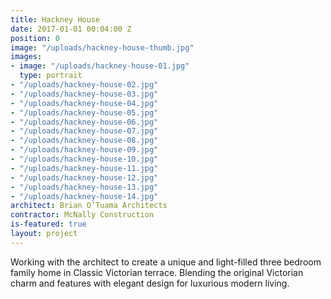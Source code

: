 ```yaml
---
title: Hackney House
date: 2017-01-01 00:04:00 Z
position: 0
image: "/uploads/hackney-house-thumb.jpg"
images:
- image: "/uploads/hackney-house-01.jpg"
  type: portrait
- "/uploads/hackney-house-02.jpg"
- "/uploads/hackney-house-03.jpg"
- "/uploads/hackney-house-04.jpg"
- "/uploads/hackney-house-05.jpg"
- "/uploads/hackney-house-06.jpg"
- "/uploads/hackney-house-07.jpg"
- "/uploads/hackney-house-08.jpg"
- "/uploads/hackney-house-09.jpg"
- "/uploads/hackney-house-10.jpg"
- "/uploads/hackney-house-11.jpg"
- "/uploads/hackney-house-12.jpg"
- "/uploads/hackney-house-13.jpg"
- "/uploads/hackney-house-14.jpg"
architect: Brian O’Tuama Architects
contractor: McNally Construction
is-featured: true
layout: project
---
```


Working with the architect to create a unique and light-filled three bedroom family home in Classic Victorian terrace. Blending the original Victorian charm and features with elegant design for luxurious modern living.